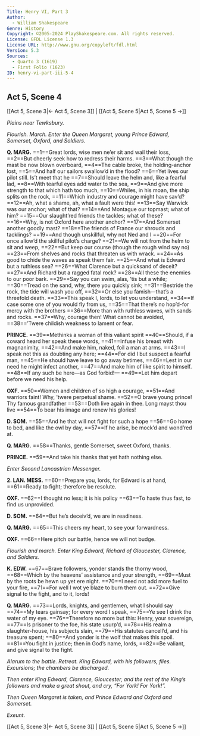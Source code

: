 ```yaml
---
Title: Henry VI, Part 3
Author: 
  - William Shakespeare
Genre: History
Copyright: ©2005-2024 PlayShakespeare.com. All rights reserved.
License: GFDL License 1.3
License URL: http://www.gnu.org/copyleft/fdl.html
Version: 5.3
Sources:
  - Quarto 3 (1619)
  - First Folio (1623)
ID: henry-vi-part-iii-5-4
---
```


## Act 5, Scene 4
[[Act 5, Scene 3|← Act 5, Scene 3]] | [[Act 5, Scene 5|Act 5, Scene 5 →]]

*Plains near Tewksbury.*

*Flourish. March. Enter the Queen Margaret, young Prince Edward, Somerset, Oxford, and Soldiers.*

**Q. MARG.**
==1==Great lords, wise men ne’er sit and wail their loss,
==2==But cheerly seek how to redress their harms.
==3==What though the mast be now blown overboard,
==4==The cable broke, the holding-anchor lost,
==5==And half our sailors swallow’d in the flood?
==6==Yet lives our pilot still. Is’t meet that he
==7==Should leave the helm and, like a fearful lad,
==8==With tearful eyes add water to the sea,
==9==And give more strength to that which hath too much,
==10==Whiles, in his moan, the ship splits on the rock,
==11==Which industry and courage might have sav’d?
==12==Ah, what a shame, ah, what a fault were this!
==13==Say Warwick was our anchor; what of that?
==14==And Montague our topmast; what of him?
==15==Our slaught’red friends the tackles; what of these?
==16==Why, is not Oxford here another anchor?
==17==And Somerset another goodly mast?
==18==The friends of France our shrouds and tacklings?
==19==And though unskillful, why not Ned and I
==20==For once allow’d the skillful pilot’s charge?
==21==We will not from the helm to sit and weep,
==22==But keep our course (though the rough wind say no) 
==23==From shelves and rocks that threaten us with wrack.
==24==As good to chide the waves as speak them fair.
==25==And what is Edward but a ruthless sea?
==26==What Clarence but a quicksand of deceit?
==27==And Richard but a ragged fatal rock?
==28==All these the enemies to our poor bark.
==29==Say you can swim, alas, ’tis but a while;
==30==Tread on the sand, why, there you quickly sink;
==31==Bestride the rock, the tide will wash you off,
==32==Or else you famish—that’s a threefold death.
==33==This speak I, lords, to let you understand,
==34==If case some one of you would fly from us,
==35==That there’s no hop’d-for mercy with the brothers
==36==More than with ruthless waves, with sands and rocks.
==37==Why, courage then! What cannot be avoided,
==38==’Twere childish weakness to lament or fear.

**PRINCE.**
==39==Methinks a woman of this valiant spirit
==40==Should, if a coward heard her speak these words,
==41==Infuse his breast with magnanimity,
==42==And make him, naked, foil a man at arms.
==43==I speak not this as doubting any here;
==44==For did I but suspect a fearful man,
==45==He should have leave to go away betimes,
==46==Lest in our need he might infect another,
==47==And make him of like spirit to himself.
==48==If any such be here—as God forbid!⁠—
==49==Let him depart before we need his help.

**OXF.**
==50==Women and children of so high a courage,
==51==And warriors faint! Why, ’twere perpetual shame.
==52==O brave young prince! Thy famous grandfather
==53==Doth live again in thee. Long mayst thou live
==54==To bear his image and renew his glories!

**D. SOM.**
==55==And he that will not fight for such a hope
==56==Go home to bed, and like the owl by day,
==57==If he arise, be mock’d and wond’red at.

**Q. MARG.**
==58==Thanks, gentle Somerset, sweet Oxford, thanks.

**PRINCE.**
==59==And take his thanks that yet hath nothing else.

*Enter Second Lancastrian Messenger.*

**2. LAN. MESS.**
==60==Prepare you, lords, for Edward is at hand,
==61==Ready to fight; therefore be resolute.

**OXF.**
==62==I thought no less; it is his policy
==63==To haste thus fast, to find us unprovided.

**D. SOM.**
==64==But he’s deceiv’d, we are in readiness.

**Q. MARG.**
==65==This cheers my heart, to see your forwardness.

**OXF.**
==66==Here pitch our battle, hence we will not budge.

*Flourish and march. Enter King Edward, Richard of Gloucester, Clarence, and Soldiers.*

**K. EDW.**
==67==Brave followers, yonder stands the thorny wood,
==68==Which by the heavens’ assistance and your strength,
==69==Must by the roots be hewn up yet ere night.
==70==I need not add more fuel to your fire,
==71==For well I wot ye blaze to burn them out.
==72==Give signal to the fight, and to it, lords!

**Q. MARG.**
==73==Lords, knights, and gentlemen, what I should say
==74==My tears gainsay; for every word I speak,
==75==Ye see I drink the water of my eye.
==76==Therefore no more but this: Henry, your sovereign,
==77==Is prisoner to the foe, his state usurp’d,
==78==His realm a slaughter-house, his subjects slain,
==79==His statutes cancell’d, and his treasure spent;
==80==And yonder is the wolf that makes this spoil.
==81==You fight in justice; then in God’s name, lords,
==82==Be valiant, and give signal to the fight.

*Alarum to the battle. Retreat. King Edward, with his followers, flies. Excursions; the chambers be discharged.*

*Then enter King Edward, Clarence, Gloucester, and the rest of the King’s followers and make a great shout, and cry, “For York! For York!”.*

*Then Queen Margaret is taken, and Prince Edward and Oxford and Somerset.*

*Exeunt.*

[[Act 5, Scene 3|← Act 5, Scene 3]] | [[Act 5, Scene 5|Act 5, Scene 5 →]]